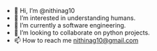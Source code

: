 - 👋 Hi, I’m @nithinag10
- 👀 I’m interested in understanding humans.
- 🌱 I’m currently a software engineering.
- 💞️ I’m looking to collaborate on python projects.
- 📫 How to reach me nithinag10@gmail.com

<!---
nithinag10/nithinag10 is a ✨ special ✨ repository because its `README.md` (this file) appears on your GitHub profile.
You can click the Preview link to take a look at your changes.
--->
